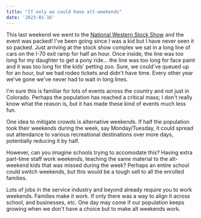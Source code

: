 ```yaml
---
title: "If only we could have alt-weekends"
date: '2023-01-16'
---
```


This last weekend we went to the [National Western Stock Show](https://nationalwestern.com/) and the event was packed! I've been going since I was a kid but I have never seen it so packed. Just arriving at the stock show complex we sat in a long line of cars on the I-70 exit ramp for half an hour. Once inside, the line was too long for my daughter to get a pony ride... the line was too long for face paint and it was too long for the kids' petting zoo. Sure, we could've queued up for an hour, but we had rodeo tickets and didn't have time. Every other year we've gone we've never had to wait in long lines. 

I'm sure this is familiar for lots of events across the country and not just in Colorado. Perhaps the population has reached a critical mass; I don't really know what the reason is, but it has made these kind of events much less fun. 

One idea to mitigate crowds is alternative weekends. If half the population took their weekends during the week, say Monday/Tuesday, it could spread out attendance to various recreational destinations over more days, potentially reducing it by half.

However, can you imagine schools trying to accomodate this? Having extra part-time staff work weekends, teaching the same material to the alt-weekend kids that was missed during the week? Perhaps an entire school could switch weekends, but this would be a tough sell to all the enrolled families.

Lots of jobs in the service industry and beyond already require you to work weekends. Families make it work. If only there was a way to align it across school, and businesses, etc. One day may come if our population keeps growing when we don't have a choice but to make alt weekends work.